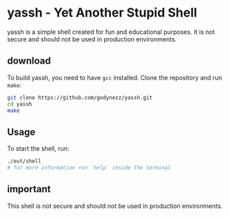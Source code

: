# yassh - Yet Another Stupid Shell

yassh is a simple shell created for fun and educational purposes. It is not secure and should not be used in production environments.

## download

To build yassh, you need to have `gcc` installed. Clone the repository and run `make`:

```sh
git clone https://github.com/godynezz/yassh.git
cd yassh
make
```

## Usage

To start the shell, run:

```sh
./out/shell
# for more information run `help` inside the terminal
```

## important

This shell is not secure and should not be used in production environments.
